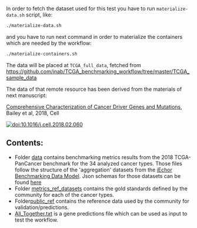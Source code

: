 In order to fetch the dataset used for this test you have to run
`materialize-data.sh` script, like:

```bash
./materialize-data.sh
```

and you have to run next command in order to materialize the
containers which are needed by the workflow:

```bash
./materialize-containers.sh
```

The data will be placed at `TCGA_full_data`, fetched from
<https://github.com/inab/TCGA_benchmarking_workflow/tree/master/TCGA_sample_data>

The data of that remote resource has been derived from the materials of next manuscript:

[Comprehensive Characterization of Cancer Driver Genes and Mutations](https://www.cell.com/cell/fulltext/S0092-8674%2818%2930237-X?code=cell-site), Bailey et al, 2018, Cell

[![doi:10.1016/j.cell.2018.02.060](https://img.shields.io/badge/doi-10.1016%2Fj.cell.2018.02.060-green.svg)](https://doi.org/10.1016/j.cell.2018.02.060) 

## Contents:
- Folder [data](./data) contains benchmarking metrics results from the 2018 TCGA-PanCancer benchmark for the 34 analyzed
cancer types. Those files follow the structure of the 'aggregation' datasets from the [iEchor
    Benchmarking Data Model](https://github.com/inab/benchmarking-data-model). Json schemas for those datasets can be
    found [here](https://github.com/inab/OpenEBench_scientific_visualizer/blob/master/benchmarking_data_model/inline_data_visualizer.json)
- Folder [metrics_ref_datasets](./metrics_ref_datasets)
contains the gold standards defined by the community for each of the cancer types.
- Folder[public_ref](./public_ref) contains the 
reference data used by the community for validation/predictions.
- [All_Together.txt](./All_Together.txt) is a gene predictions file which can be used as input to test the workflow. 
